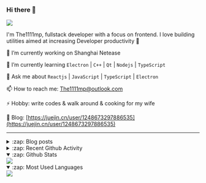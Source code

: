 ### Hi there 👋

![](https://komarev.com/ghpvc/?username=1111mp&color=green)

I'm The1111mp, fullstack developer with a focus on frontend. I love building utilities aimed at increasing Developer productivity 🙌

🔭 I’m currently working on Shanghai Netease

🌱 I’m currently learning `Electron` | `C++` | `Qt` | `Nodejs` | `TypeScript`

💬 Ask me about `Reactjs` | `JavaScript` | `TypeScript` | `Electron`

📫 How to reach me: <a href="mailto:The1111mp@outlook.com">The1111mp@outlook.com</a>

⚡ Hobby: write codes & walk around & cooking for my wife

📖 Blog: [https://juejin.cn/user/1248673297886535](https://juejin.cn/user/1248673297886535)

***

<details>
  <summary>:zap: Blog posts</summary>

  - [使用 nvm-desktop 轻松安装和管理多个 node 版本](https://juejin.cn/post/7267791228872179727)
  - [Electron 中集成 SQLite3 数据库的最佳实践](https://juejin.cn/post/7202807471881306172)
  - [从0开发IM，单聊群聊在线离线消息以及消息的已读未读功能](https://juejin.cn/post/7202583557751865401)
  - [Electron（网页）中实现接近微信消息发送体验的消息输入框及界面](https://juejin.cn/post/7252505446396575781)
  - [Qt中基于QWebEngineView和QWebChannel实现与web的交互](https://juejin.cn/post/7238423148555501629)
</details>

<details>
  <summary>:zap: Recent Github Activity</summary>

  <!--START_SECTION:activity-->
1. 🗣 Commented on [#30](https://github.com/1111mp/nvm-desktop/issues/30#issuecomment-1833078443) in [1111mp/nvm-desktop](https://github.com/1111mp/nvm-desktop)
2. 🗣 Commented on [#23](https://github.com/1111mp/nvm-desktop/issues/23#issuecomment-1833014265) in [1111mp/nvm-desktop](https://github.com/1111mp/nvm-desktop)
3. 🗣 Commented on [#237](https://github.com/pacocoursey/next-themes/issues/237#issuecomment-1828329495) in [pacocoursey/next-themes](https://github.com/pacocoursey/next-themes)
4. 🔒 Closed issue [#1](https://github.com/1111mp/1111mp/issues/1) in [1111mp/1111mp](https://github.com/1111mp/1111mp)
5. ❗ Opened issue [#1](https://github.com/1111mp/1111mp/issues/1) in [1111mp/1111mp](https://github.com/1111mp/1111mp)
6. 🗣 Commented on [#28](https://github.com/1111mp/nvm-desktop/issues/28#issuecomment-1825059067) in [1111mp/nvm-desktop](https://github.com/1111mp/nvm-desktop)
7. 🔒 Closed issue [#28](https://github.com/1111mp/nvm-desktop/issues/28) in [1111mp/nvm-desktop](https://github.com/1111mp/nvm-desktop)
8. 🗣 Commented on [#26](https://github.com/1111mp/nvm-desktop/issues/26#issuecomment-1825057667) in [1111mp/nvm-desktop](https://github.com/1111mp/nvm-desktop)
9. 🔒 Closed issue [#26](https://github.com/1111mp/nvm-desktop/issues/26) in [1111mp/nvm-desktop](https://github.com/1111mp/nvm-desktop)
10. 🗣 Commented on [#25](https://github.com/1111mp/nvm-desktop/issues/25#issuecomment-1823858920) in [1111mp/nvm-desktop](https://github.com/1111mp/nvm-desktop)
  <!--END_SECTION:activity-->
</details>

<details open>
  <summary>:zap: Github Stats</summary>

  <img align="center" src="https://github-readme-stats-sigma-five.vercel.app/api?username=1111mp&show_icons=true&hide_border=true&theme=gruvbox" />
</details>

<details open>
  <summary>:zap: Most Used Languages</summary>

  <img align="center" src="https://github-readme-stats-sigma-five.vercel.app/api/top-langs/?username=1111mp&layout=compact&show_icons=true&hide_border=true&theme=gruvbox" />
</details>


<!--
**1111mp/1111mp** is a ✨ _special_ ✨ repository because its `README.md` (this file) appears on your GitHub profile.

Here are some ideas to get you started:

- 🔭 I’m currently working on ...
- 🌱 I’m currently learning ...
- 👯 I’m looking to collaborate on ...
- 🤔 I’m looking for help with ...
- 💬 Ask me about ...
- 📫 How to reach me: ...
- 😄 Pronouns: ...
- ⚡ Fun fact: ...
-->
